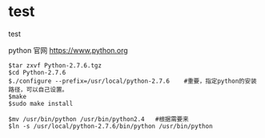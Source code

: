 test
====

test

python 官网 https://www.python.org

```
$tar zxvf Python-2.7.6.tgz
$cd Python-2.7.6
$./configure --prefix=/usr/local/python-2.7.6    #重要，指定python的安装路径，可以自己设置。
$make
$sudo make install
```

```
$mv /usr/bin/python /usr/bin/python2.4   #根据需要来 
$ln -s /usr/local/python-2.7.6/bin/python /usr/bin/python
```
